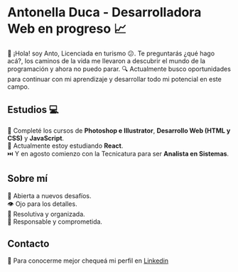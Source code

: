# Antonella Duca - Desarrolladora Web en progreso :chart_with_upwards_trend: 
👋 ¡Hola! soy Anto, Licenciada en turismo :confused:. Te preguntarás ¿qué hago acá?, los caminos de la vida me llevaron a descubrir el mundo de la programación y ahora no puedo parar.
:mag: Actualmente busco oportunidades para continuar con mi aprendizaje y desarrollar todo mi potencial en este campo.

## Estudios :computer:
:pushpin: Completé los cursos de **Photoshop e Illustrator**, **Desarrollo Web (HTML y CSS)** y **JavaScript**.<br>
:pushpin: Actualmente estoy estudiando **React**.<br>
:next_track_button: Y en agosto comienzo con la Tecnicatura para ser **Analista en Sistemas**. 

## Sobre mí
:muscle: Abierta a nuevos desafíos.<br>
:eye: Ojo para los detalles.<br>
:jigsaw: Resolutiva y organizada.<br>
:1st_place_medal: Responsable y comprometida. 

## Contacto
:incoming_envelope: Para conocerme mejor chequeá mi perfil en [Linkedin](https://www.linkedin.com/in/antonella-duca/)

<!---
anto-duca/anto-duca is a special ✨ repository because its `README.md` (this file) appears on your GitHub profile.
You can click the Preview link to take a look at your changes.
--->

